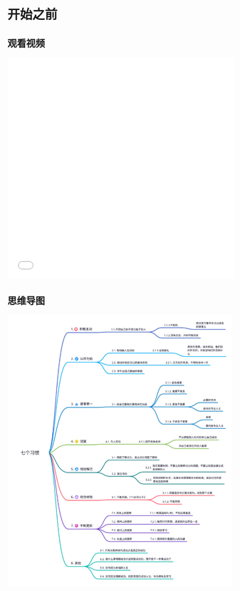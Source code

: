 # 开始之前

## 观看视频
<iframe height=498 width=510 src="//player.bilibili.com/player.html?aid=948729195&bvid=BV1Qs4y1p7db&cid=988763395&page=1" scrolling="no" border="0" frameborder="no" framespacing="0" allowfullscreen="true"> </iframe>

## 思维导图
![点击查看思维导图](asset/7habit.svg)

